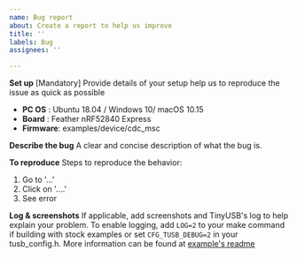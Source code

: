 ```yaml
---
name: Bug report
about: Create a report to help us improve
title: ''
labels: Bug
assignees: ''

---
```


**Set up**
[Mandatory] Provide details of your setup help us to reproduce the issue as quick as possible  
 - **PC OS**   : Ubuntu 18.04 / Windows 10/ macOS 10.15 
 - **Board**   : Feather nRF52840 Express
 - **Firmware**: examples/device/cdc_msc

**Describe the bug**
A clear and concise description of what the bug is.

**To reproduce**
Steps to reproduce the behavior:
1. Go to '...'
2. Click on '....'
3. See error

**Log & screenshots**
If applicable, add screenshots and TinyUSB's log to help explain your problem. To enable logging, add `LOG=2` to your make command if building with stock examples or set `CFG_TUSB_DEBUG=2` in your tusb_config.h. More information can be found at [example's readme](/examples/readme.md)